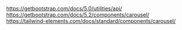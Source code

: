 https://getbootstrap.com/docs/5.0/utilities/api/ <br/>
https://getbootstrap.com/docs/5.2/components/carousel/ <br/>
https://tailwind-elements.com/docs/standard/components/carousel/
